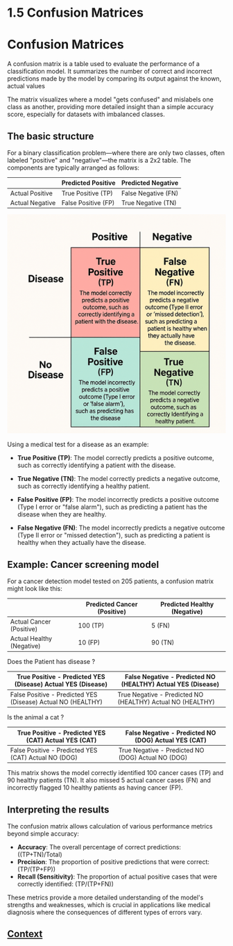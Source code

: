 # 1.5 Confusion Matrices 
 
 # Confusion Matrices

A confusion matrix is a table used to evaluate the performance of a classification model. It summarizes the number of correct and incorrect predictions made by the model by comparing its output against the known, actual values

The matrix visualizes where a model "gets confused" and mislabels one class as another, providing more detailed insight than a simple accuracy score, especially for datasets with imbalanced classes.

## The basic structure 
For a binary classification problem—where there are only two classes, often labeled "positive" and "negative"—the matrix is a 2x2 table. The components are typically arranged as follows: 

|                 | Predicted Positive    | Predicted Negative   |
| --------------- | --------------------- |--------------------- |
| Actual Positive | True Positive (TP)    | False Negative (FN)  |
| Actual Negative | False Positive (FP)   |  True Negative (TN)  |


![Confusion_Matrices.png](./IMAGES/Confusion_Matrices.png)

Using a medical test for a disease as an example:
* **True Positive (TP)**: The model correctly predicts a positive outcome, such as correctly identifying a patient with the disease.

* **True Negative (TN)**: The model correctly predicts a negative outcome, such as correctly identifying a healthy patient.

* **False Positive (FP)**: The model incorrectly predicts a positive outcome (Type I error or "false alarm"), such as predicting a patient has the disease when they are healthy.

* **False Negative (FN)**: The model incorrectly predicts a negative outcome (Type II error or "missed detection"), such as predicting a patient is healthy when they actually have the disease. 

## Example: Cancer screening model

For a cancer detection model tested on 205 patients, a confusion matrix might look like this:  


|                            | Predicted Cancer (Positive)   | 	Predicted Healthy (Negative)  |
| -------------------------- | ----------------------------- |------------------------------- |
| Actual Cancer (Positive)   | 100 (TP)                      | 	5 (FN)                        |
| Actual Healthy (Negative)  | 	10 (FP)                      |  90 (TN)                       |


Does the Patient has disease ?


| True Positive - Predicted YES (Disease) Actual  YES (Disease)   | False Negative - Predicted NO (HEALTHY) Actual  YES (Disease)     |
| --------------------------------------------------------------- | ----------------------------------------------------------------- |
| False Positive - Predicted YES (Disease) Actual  NO (HEALTHY)   | True Negative - Predicted NO (HEALTHY) Actual  NO  (HEALTHY)      |


Is the animal a cat ?

| True Positive - Predicted YES (CAT) Actual  YES (CAT)   | False Negative - Predicted NO (DOG) Actual  YES (CAT)   |
| ------------------------------------------ | -------------------------------------------------------------------- |
| False Positive - Predicted YES (CAT) Actual  NO (DOG)  | True Negative - Predicted NO (DOG) Actual  NO  (DOG)     |


This matrix shows the model correctly identified 100 cancer cases (TP) and 90 healthy patients (TN). It also missed 5 actual cancer cases (FN) and incorrectly flagged 10 healthy patients as having cancer (FP).


## Interpreting the results 

The confusion matrix allows calculation of various performance metrics beyond simple accuracy: 

* **Accuracy**: The overall percentage of correct predictions: \((TP+TN)/Total\)
* **Precision**: The proportion of positive predictions that were correct: \(TP/(TP+FP)\)
* **Recall (Sensitivity)**: The proportion of actual positive cases that were correctly identified: \(TP/(TP+FN)\) 

These metrics provide a more detailed understanding of the model's strengths and weaknesses, which is crucial in applications like medical diagnosis where the consequences of different types of errors vary. 
 
 ## [Context](./../context.md)